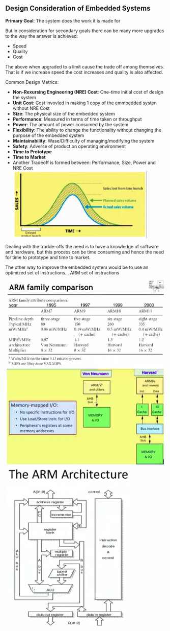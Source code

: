 ## Design Consideration of Embedded Systems ##

__Primary Goal__: The system does the work it is made for

But in consideration for secondary goals there can be many more upgrades to the way the answer is achieved:
- Speed
- Quality
- Cost

The above when upgraded to a limit cause the trade off among themselves.
That is if we increase speed the cost increases and quality is also affected.


Common Design Metrics:
- __Non-Rexursing Engineering (NRE) Cost__: One-time initial cost of design the system
- __Unit Cost__: Cost invovled in making 1 copy of the emmbedded systen without NRE Cost
- __Size__: The physical size of the embedded system
- __Performance__: Measured in terms of time taken or throughput
- __Power__: The amount of power consumed by the system
- __Flexibility__: The ability to change the functionality without changing the purpose of the embedded system
- __Maintainability__: Wase/Difficulty of managing/modifying the system
- __Safety__: Adverse of product on operating environment
- __Time to Prototype__
- __Time to Market__
- Another Tradeoff is formed between: Performance, Size, Power and NRE Cost
    ![Sales vs Time](./Images/Sales%20vs%20Time%20Embedded%20System.png)

Dealing with the tradde-offs the need is to have a knowledge of software and hardware, but this process can be time consuming and hence the need for time to prototype and time to market.

The other way to improve the embedded system would be to use an optimized set of instructions... ARM set of instructions



![ARM versions](./Images/ARM%20versions.png)
![ARM prev Architecture](./Images/ARM%20prev%20Architecture.png)
![ARM Architecture](./Images/ARM%20Architecture.png)

